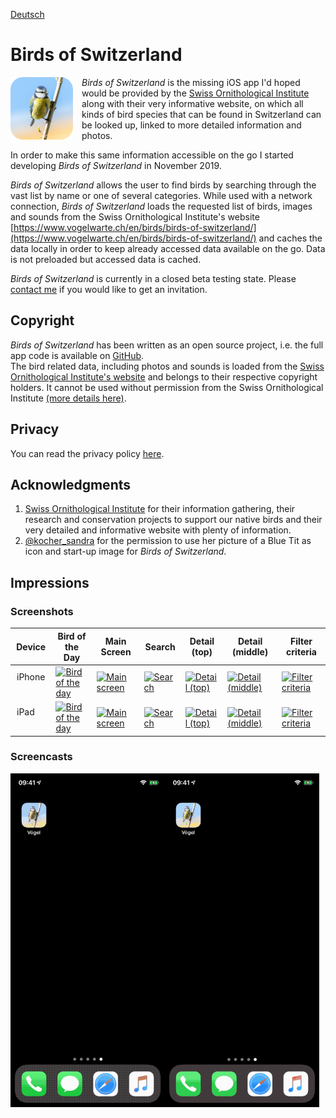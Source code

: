 [Deutsch](de/README.md)

#  Birds of Switzerland

<div class="dropshadow" style="float:left;vertical-align:text-top;padding-right:1em">
<img src="assets/AppIcon.png" alt="App icon" style="max-width: 100px;">
</div>

*Birds of Switzerland* is the missing iOS app I'd hoped would be provided by the [Swiss Ornithological Institute](https://www.vogelwarte.ch/en/) along with their very informative website, on which all kinds of bird species that can be found in Switzerland can be looked up, linked to more detailed information and photos.

In order to make this same information accessible on the go I started developing *Birds of Switzerland* in November 2019. 

*Birds of Switzerland* allows the user to find birds by searching through the vast list by name or one of several categories. While used with a network connection, *Birds of Switzerland* loads the requested list of birds, images and sounds from the Swiss Ornithological Institute's website [https://www.vogelwarte.ch/en/birds/birds-of-switzerland/](https://www.vogelwarte.ch/en/birds/birds-of-switzerland/) and caches the data locally in order to keep already accessed data available on the go. Data is not preloaded but accessed data is cached.

*Birds of Switzerland* is currently in a closed beta testing state. Please [contact me](mailto:philipp_dev@gmx.net?subject=Swiss-Birds-App%20beta) if you would like to get an invitation.

## Copyright

*Birds of Switzerland* has been written as an open source project, i.e. the full app code is available on [GitHub](https://github.com/pd95/Swiss-Birds-App).  
The bird related data, including photos and sounds is loaded from the [Swiss Ornithological Institute's website](https://www.vogelwarte.ch/en/) and belongs to their respective copyright holders. It cannot be used without permission from the Swiss Ornithological Institute [(more details here)](https://www.vogelwarte.ch/en/vogelwarte/impressum).

## Privacy

You can read the privacy policy [here](privacy.md).

## Acknowledgments

1. [Swiss Ornithological Institute](https://www.vogelwarte.ch) for their information gathering, their research and conservation projects to support our native birds and their  very detailed and informative website with plenty of information.
2. [@kocher_sandra](https://twitter.com/kocher_sandra) for the permission to use her picture of a Blue Tit as icon and start-up image for *Birds of Switzerland*.

## Impressions

### Screenshots

<table class="screenshots">
  <thead>
    <tr>
      <th>Device</th>
      <th>Bird of the Day</th>
      <th>Main Screen</th>
      <th>Search</th>
      <th>Detail (top)</th>
      <th>Detail (middle)</th>
      <th>Filter criteria</th>
    </tr>
  </thead>
  <tbody>
    <tr>
      <td style="vertical-align:top; padding: 10px">iPhone</td>
      <td><a href="/Swiss-Birds-App/screenshots/iPhone/English_00_BirdOfTheDay.jpeg"><img src="/Swiss-Birds-App/screenshots/iPhone/English_00_BirdOfTheDay.jpeg" width="100%" alt="Bird of the day"></a></td>
      <td><a href="/Swiss-Birds-App/screenshots/iPhone/English_01_Main.jpeg"><img src="/Swiss-Birds-App/screenshots/iPhone/English_01_Main.jpeg" width="100%" alt="Main screen"></a></td>
      <td><a href="/Swiss-Birds-App/screenshots/iPhone/English_02_Search.jpeg"><img src="/Swiss-Birds-App/screenshots/iPhone/English_02_Search.jpeg" width="100%" alt="Search"></a></td>
      <td><a href="/Swiss-Birds-App/screenshots/iPhone/English_03_Detail_Top.jpeg"><img src="/Swiss-Birds-App/screenshots/iPhone/English_03_Detail_Top.jpeg" width="100%" alt="Detail (top)"></a></td>
      <td><a href="/Swiss-Birds-App/screenshots/iPhone/English_04_Detail_Middle.jpeg"><img src="/Swiss-Birds-App/screenshots/iPhone/English_04_Detail_Middle.jpeg" width="100%" alt="Detail (middle)"></a></td>
      <td><a href="/Swiss-Birds-App/screenshots/iPhone/English_05_Filtercriteria.jpeg"><img src="/Swiss-Birds-App/screenshots/iPhone/English_05_Filtercriteria.jpeg" width="100%" alt="Filter criteria"></a></td>
    </tr>
    <tr>
      <td style="vertical-align:top; padding: 10px">iPad</td>
      <td><a href="/Swiss-Birds-App/screenshots/iPad/English_00_BirdOfTheDay.jpeg"><img src="/Swiss-Birds-App/screenshots/iPad/English_00_BirdOfTheDay.jpeg" width="100%" alt="Bird of the day"></a></td>
      <td><a href="/Swiss-Birds-App/screenshots/iPad/English_01_Main.jpeg"><img src="/Swiss-Birds-App/screenshots/iPad/English_01_Main.jpeg" width="100%" alt="Main screen"></a></td>
      <td><a href="/Swiss-Birds-App/screenshots/iPad/English_02_Search.jpeg"><img src="/Swiss-Birds-App/screenshots/iPad/English_02_Search.jpeg" width="100%" alt="Search"></a></td>
      <td><a href="/Swiss-Birds-App/screenshots/iPad/English_03_Detail_Top.jpeg"><img src="/Swiss-Birds-App/screenshots/iPad/English_03_Detail_Top.jpeg" width="100%" alt="Detail (top)"></a></td>
      <td><a href="/Swiss-Birds-App/screenshots/iPad/English_04_Detail_Middle.jpeg"><img src="/Swiss-Birds-App/screenshots/iPad/English_04_Detail_Middle.jpeg" width="100%" alt="Detail (middle)"></a></td>
      <td><a href="/Swiss-Birds-App/screenshots/iPad/English_05_Filtercriteria.jpeg"><img src="/Swiss-Birds-App/screenshots/iPad/English_05_Filtercriteria.jpeg" width="100%" alt="Filter criteria"></a></td>
    </tr>
  </tbody>
</table>

### Screencasts

<img src="assets/images/iPhoneX_01_Bird_Search_de.gif" alt="iPhone Bird Search" width="49%"><img src="assets/images/iPhoneX_02_Filter_Search_de.gif" alt="iPhone Filter Search" width="49%">
